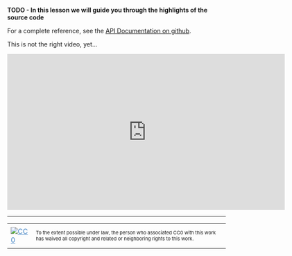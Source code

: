 <strong>TODO - In this lesson we will guide you through the highlights of the source code</strong>

For a complete reference, see the <a href="https://github.com/xtuml/editor/blob/master/doc-editor/HOWTO/HOWTO%20Interface%20to%20the%20xtUML%20Editor%20from%20java.md">API Documentation on github</a>.

This is not the right video, yet...
<iframe src="http://www.youtube.com/embed/PxzYmdzEfOM?rel=0" width="640" height="360" frameborder="0"></iframe>

<hr style="color: #cccccc;" />

<table>
<tbody>
<tr>
<td><a style="color: #4183c4;" href="http://creativecommons.org/publicdomain/zero/1.0/"><img src="https://camo.githubusercontent.com/c5160f944848828fa33126d9a697e9abe43ea98f/687474703a2f2f692e6372656174697665636f6d6d6f6e732e6f72672f702f7a65726f2f312e302f38387833312e706e67" alt="CC0" data-canonical-src="http://i.creativecommons.org/p/zero/1.0/88x31.png" /></a></td>
<td>
<p style="font-size: 11px;">To the extent possible under law, the person who associated CC0 with this work has waived all copyright and related or neighboring rights to this work.</p>
</td>
</tr>
</tbody>
</table>